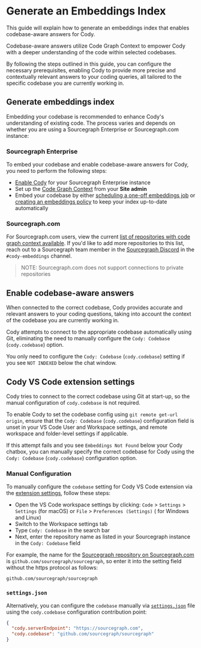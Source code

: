 # Generate an Embeddings Index

<p class="subtitle">This guide will explain how to generate an embeddings index that enables codebase-aware answers for Cody.</p>

Codebase-aware answers utilize Code Graph Context to empower Cody with a deeper understanding of the code within selected codebases.

By following the steps outlined in this guide, you can configure the necessary prerequisites, enabling Cody to provide more precise and contextually relevant answers to your coding queries, all tailored to the specific codebase you are currently working in.

## Generate embeddings index

Embedding your codebase is recommended to enhance Cody's understanding of existing code. The process varies and depends on whether you are using a Sourcegraph Enterprise or Sourcegraph.com instance:

### Sourcegraph Enterprise

To embed your codebase and enable codebase-aware answers for Cody, you need to perform the following steps:

- [Enable Cody](./../../overview/enable-cody-enterprise.md#step-1-enable-cody-on-your-sourcegraph-instance) for your Sourcegraph Enterprise instance
- Set up the [Code Graph Context](./../code-graph.md) from your **Site admin**
- Embed your codebase by either [scheduling a one-off embeddings job](./configure-embeddings.md#schedule-embeddings-jobs) or [creating an embeddings policy](./configure-embeddings.md#policies) to keep your index up-to-date automatically

### Sourcegraph.com

For Sourcegraph.com users, view the current [list of repositories with code graph context available](./../../embedded-repos.md). If you'd like to add more repositories to this list, reach out to a Sourcegraph team member in the [Sourcegraph Discord](https://discord.gg/8wJF5EdAyA) in the `#cody-embeddings` channel.

> NOTE: Sourcegraph.com does not support connections to private repositories

## Enable codebase-aware answers

When connected to the correct codebase, Cody provides accurate and relevant answers to your coding questions, taking into account the context of the codebase you are currently working in.

Cody attempts to connect to the appropriate codebase automatically using Git, eliminating the need to manually configure the `Cody: Codebase` (`cody.codebase`) option.

You only need to configure the `Cody: Codebase` (`cody.codebase`) setting if you see `NOT INDEXED` below the chat window.

## Cody VS Code extension settings

Cody tries to connect to the correct codebase using Git at start-up, so the manual configuration of `cody.codebase` is not required.

To enable Cody to set the codebase config using `git remote get-url origin`, ensure that the `Cody: Codebase` (`cody.codebase`) configuration field is unset in your VS Code User and Workspace settings, and remote workspace and folder-level settings if applicable.

If this attempt fails and you see `Embeddings Not Found` below your Cody chatbox, you can manually specify the correct codebase for Cody using the `Cody: Codebase` (`cody.codebase`) configuration option.

### Manual Configuration

To manually configure the `codebase` setting for Cody VS Code extension via the [extension settings](https://code.visualstudio.com/docs/getstarted/settings#_extension-settings), follow these steps:

- Open the VS Code workspace settings by clicking:  `Code` > `Settings` > `Settings` (for macOS) or `File` > `Preferences (Settings)` ( for Windows and Linux)
- Switch to the Workspace settings tab
- Type `Cody: Codebase` in the search bar
- Next, enter the repository name as listed in your Sourcegraph instance in the `Cody: Codebase` field

For example, the name for the [Sourcegraph repository on Sourcegraph.com](https://sourcegraph.com/github.com/sourcegraph/sourcegraph) is `github.com/sourcegraph/sourcegraph`, so enter it into the setting field without the https protocol as follows:

```
github.com/sourcegraph/sourcegraph
```

### `settings.json`

Alternatively, you can configure the `codebase` manually via [`settings.json`](https://code.visualstudio.com/docs/getstarted/settings#_settingsjson) file using the `cody.codebase` configuration contribution point:

```json
{
  "cody.serverEndpoint": "https://sourcegraph.com",
  "cody.codebase": "github.com/sourcegraph/sourcegraph"
}
```
